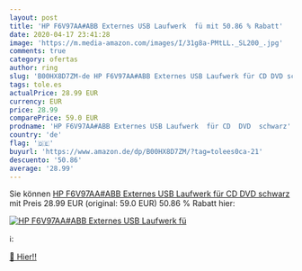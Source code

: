```yaml
---
layout: post
title: 'HP F6V97AA#ABB Externes USB Laufwerk  fü mit 50.86 % Rabatt'
date: 2020-04-17 23:41:28
image: 'https://m.media-amazon.com/images/I/31g8a-PMtLL._SL200_.jpg'
comments: true
category: ofertas
author: ring
slug: 'B00HX8D7ZM-de HP F6V97AA#ABB Externes USB Laufwerk für CD DVD schwarz'
tags: tole.es
actualPrice: 28.99 EUR
currency: EUR
price: 28.99
comparePrice: 59.0 EUR
prodname: 'HP F6V97AA#ABB Externes USB Laufwerk  für CD  DVD  schwarz'
country: 'de'
flag: '🇩🇪'
buyurl: 'https://www.amazon.de/dp/B00HX8D7ZM/?tag=tolees0ca-21'
descuento: '50.86'
average: '28.99'
---
```


Sie können [HP F6V97AA#ABB Externes USB Laufwerk  für CD  DVD  schwarz](https://www.amazon.de/dp/B00HX8D7ZM/?tag=tolees0ca-21) mit Preis 28.99 EUR (original: 59.0 EUR) 50.86 % Rabatt hier:

[![HP F6V97AA#ABB Externes USB Laufwerk  fü](https://m.media-amazon.com/images/I/31g8a-PMtLL._SL200_.jpg)](https://www.amazon.de/dp/B00HX8D7ZM/?tag=tolees0ca-21)

ℹ️:


[🛒 Hier!!](https://www.amazon.de/dp/B00HX8D7ZM/?tag=tolees0ca-21)
